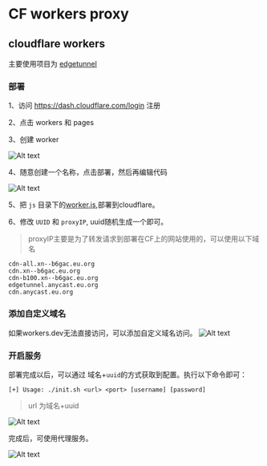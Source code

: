 # CF workers proxy
## cloudflare workers
主要使用项目为 [edgetunnel](https://github.com/zizifn/edgetunnel)

### 部署

1、访问 https://dash.cloudflare.com/login 注册

2、点击 workers 和 pages

3、创建 worker

![Alt text](assets/image.png)

4、随意创建一个名称，点击部署，然后再编辑代码

![Alt text](assets/image-1.png)

5、把 `js` 目录下的[worker.js](./js/worker.js),部署到cloudflare。

6、修改 `UUID` 和 `proxyIP`, uuid随机生成一个即可。

>proxyIP主要是为了转发请求到部署在CF上的网站使用的，可以使用以下域名

```
cdn-all.xn--b6gac.eu.org 
cdn.xn--b6gac.eu.org 
cdn-b100.xn--b6gac.eu.org 
edgetunnel.anycast.eu.org 
cdn.anycast.eu.org
```

### 添加自定义域名
如果workers.dev无法直接访问，可以添加自定义域名访问。
![Alt text](assets/image-2.png)

### 开启服务
部署完成以后，可以通过 域名+`uuid`的方式获取到配置。执行以下命令即可：
```
[+] Usage: ./init.sh <url> <port> [username] [password]
```
>url 为域名+uuid

![Alt text](assets/image-3.png)

完成后，可使用代理服务。


![Alt text](assets/image-4.png)
